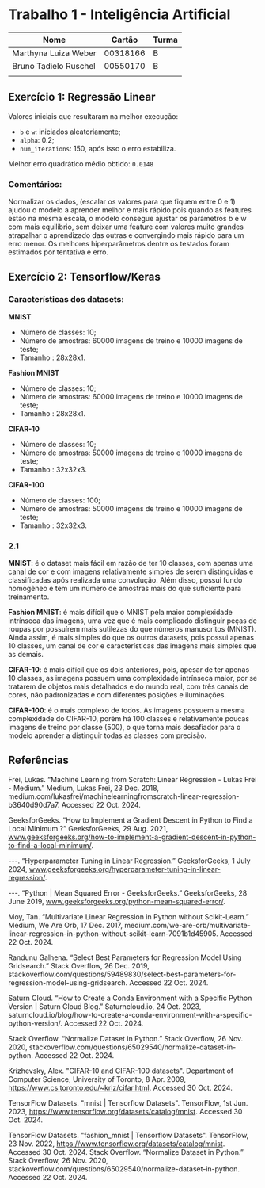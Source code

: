 # Trabalho 1 - Inteligência Artificial
|  Nome | Cartão | Turma |
|---|---|---|
| Marthyna Luiza Weber | 00318166 | B |
| Bruno Tadielo Ruschel | 00550170 | B |
|   |   |   |

## Exercício 1: Regressão Linear
Valores iniciais que resultaram na melhor execução:
- `b` e `w`: iniciados aleatoriamente;
- `alpha`: 0.2;
- `num_iterations`: 150, após isso o erro estabiliza.

Melhor erro quadrático médio obtido: `0.0148`

### Comentários:
Normalizar os dados, (escalar os valores para que fiquem entre 0 e 1) ajudou o modelo a aprender melhor e mais rápido pois quando as features estão na mesma escala, o modelo consegue ajustar os parâmetros b e w com mais equilíbrio, sem deixar uma feature com valores muito grandes atrapalhar o aprendizado das outras e convergindo mais rápido para um erro menor. Os melhores hiperparâmetros dentre os testados foram estimados por tentativa e erro.

## Exercício 2: Tensorflow/Keras
### Características dos datasets:
**MNIST** 
- Número de classes: 10;
- Número de amostras: 60000 imagens de treino e 10000 imagens de teste;
- Tamanho : 28x28x1.

**Fashion MNIST**
- Número de classes: 10;
- Número de amostras: 60000 imagens de treino e 10000 imagens de teste;
- Tamanho : 28x28x1.

**CIFAR-10**
- Número de classes: 10;
- Número de amostras: 50000 imagens de treino e 10000 imagens de teste;
- Tamanho : 32x32x3.

**CIFAR-100**
- Número de classes: 100;
- Número de amostras: 50000 imagens de treino e 10000 imagens de teste;
- Tamanho : 32x32x3.

### 2.1
**MNIST**: é o dataset mais fácil em razão de ter 10 classes, com apenas uma canal de cor e com imagens relativamente simples de serem distinguidas e classificadas após realizada uma convolução. Além disso, possui fundo homogêneo e tem um número de amostras mais do que suficiente para treinamento.

**Fashion MNIST**: é mais difícil que o MNIST pela maior complexidade intrínseca das imagens, uma vez que é mais complicado distinguir peças de roupas por possuírem mais sutilezas do que números manuscritos (MNIST). Ainda assim, é mais simples do que os outros datasets, pois possui apenas 10 classes, um canal de cor e características das imagens mais simples que as demais.

**CIFAR-10**: é mais difícil que os dois anteriores, pois, apesar de ter apenas 10 classes, as imagens possuem uma complexidade intrínseca maior, por se tratarem de objetos mais detalhados e do mundo real, com três canais de cores, não padronizadas e com diferentes posições e iluminações. 

**CIFAR-100**: é o mais complexo de todos. As imagens possuem a mesma complexidade do CIFAR-10, porém há 100 classes e relativamente poucas imagens de treino por classe (500), o que torna mais desafiador para o modelo aprender a distinguir todas as classes com precisão.


## Referências
Frei, Lukas. “Machine Learning from Scratch: Linear Regression - Lukas Frei - Medium.” Medium, Lukas Frei, 23 Dec. 2018, medium.com/lukasfrei/machinelearningfromscratch-linear-regression-b3640d90d7a7. Accessed 22 Oct. 2024.

GeeksforGeeks. “How to Implement a Gradient Descent in Python to Find a Local Minimum ?” GeeksforGeeks, 29 Aug. 2021, www.geeksforgeeks.org/how-to-implement-a-gradient-descent-in-python-to-find-a-local-minimum/.

---. “Hyperparameter Tuning in Linear Regression.” GeeksforGeeks, 1 July 2024, www.geeksforgeeks.org/hyperparameter-tuning-in-linear-regression/.

---. “Python | Mean Squared Error - GeeksforGeeks.” GeeksforGeeks, 28 June 2019, www.geeksforgeeks.org/python-mean-squared-error/.

Moy, Tan. “Multivariate Linear Regression in Python without Scikit-Learn.” Medium, We Are Orb, 17 Dec. 2017, medium.com/we-are-orb/multivariate-linear-regression-in-python-without-scikit-learn-7091b1d45905. Accessed 22 Oct. 2024.

Randunu Galhena. “Select Best Parameters for Regression Model Using Gridsearch.” Stack Overflow, 26 Dec. 2019, stackoverflow.com/questions/59489830/select-best-parameters-for-regression-model-using-gridsearch. Accessed 22 Oct. 2024.

Saturn Cloud. “How to Create a Conda Environment with a Specific Python Version | Saturn Cloud Blog.” Saturncloud.io, 24 Oct. 2023, saturncloud.io/blog/how-to-create-a-conda-environment-with-a-specific-python-version/. Accessed 22 Oct. 2024.

Stack Overflow. “Normalize Dataset in Python.” Stack Overflow, 26 Nov. 2020, stackoverflow.com/questions/65029540/normalize-dataset-in-python. Accessed 22 Oct. 2024.

Krizhevsky, Alex. "CIFAR-10 and CIFAR-100 datasets". Department of Computer Science, University of Toronto, 8 Apr. 2009, https://www.cs.toronto.edu/~kriz/cifar.html. Accessed 30 Oct. 2024.

TensorFlow Datasets. "mnist | Tensorflow Datasets". TensorFlow, 1st Jun. 2023, https://www.tensorflow.org/datasets/catalog/mnist. Accessed 30 Oct. 2024.

TensorFlow Datasets. "fashion_mnist | Tensorflow Datasets". TensorFlow, 23 Nov. 2022, https://www.tensorflow.org/datasets/catalog/mnist. Accessed 30 Oct. 2024.
Stack Overflow. “Normalize Dataset in Python.” Stack Overflow, 26 Nov. 2020, stackoverflow.com/questions/65029540/normalize-dataset-in-python. Accessed 22 Oct. 2024.
